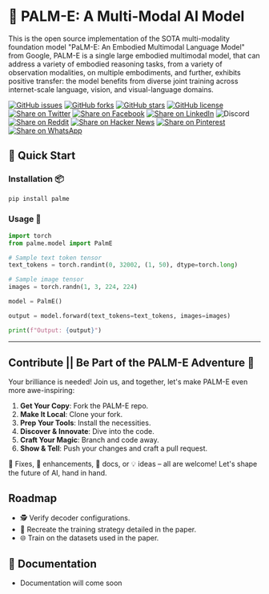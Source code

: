 # 🌴 PALM-E: A Multi-Modal AI Model 

This is the open source implementation of the SOTA multi-modality foundation model "PaLM-E: An Embodied Multimodal Language Model" from Google, PALM-E is a single large embodied multimodal model, that can address a variety of embodied reasoning tasks, from a variety of observation modalities, on multiple embodiments, and further, exhibits positive transfer: the model benefits from diverse joint training across internet-scale language, vision, and visual-language domains.


[![GitHub issues](https://img.shields.io/github/issues/kyegomez/PALM-E)](https://github.com/kyegomez/PALM-E/issues) 
[![GitHub forks](https://img.shields.io/github/forks/kyegomez/PALM-E)](https://github.com/kyegomez/PALM-E/network) 
[![GitHub stars](https://img.shields.io/github/stars/kyegomez/PALM-E)](https://github.com/kyegomez/PALM-E/stargazers) [![GitHub license](https://img.shields.io/github/license/kyegomez/PALM-E)](https://github.com/kyegomez/PALM-E/blob/master/LICENSE)
[![Share on Twitter](https://img.shields.io/twitter/url/https/twitter.com/cloudposse.svg?style=social&label=Share%20%40kyegomez/PALM-E)](https://twitter.com/intent/tweet?text=Excited%20to%20introduce%20PALM-E,%20the%20all-new%20robotics%20model%20with%20the%20potential%20to%20revolutionize%20automation.%20Join%20us%20on%20this%20journey%20towards%20a%20smarter%20future.%20%23RT1%20%23Robotics&url=https%3A%2F%2Fgithub.com%2Fkyegomez%2FPALM-E)
[![Share on Facebook](https://img.shields.io/badge/Share-%20facebook-blue)](https://www.facebook.com/sharer/sharer.php?u=https%3A%2F%2Fgithub.com%2Fkyegomez%2FPALM-E)
[![Share on LinkedIn](https://img.shields.io/badge/Share-%20linkedin-blue)](https://www.linkedin.com/shareArticle?mini=true&url=https%3A%2F%2Fgithub.com%2Fkyegomez%2FPALM-E&title=Introducing%20PALM-E%2C%20the%20All-New%20Robotics%20Model&summary=PALM-E%20is%20the%20next-generation%20robotics%20model%20that%20promises%20to%20transform%20industries%20with%20its%20intelligence%20and%20efficiency.%20Join%20us%20to%20be%20a%20part%20of%20this%20revolutionary%20journey%20%23RT1%20%23Robotics&source=)
![Discord](https://img.shields.io/discord/999382051935506503)
[![Share on Reddit](https://img.shields.io/badge/-Share%20on%20Reddit-orange)](https://www.reddit.com/submit?url=https%3A%2F%2Fgithub.com%2Fkyegomez%2FPALM-E&title=Exciting%20Times%20Ahead%20with%20PALM-E%2C%20the%20All-New%20Robotics%20Model%20%23RT1%20%23Robotics) [![Share on Hacker News](https://img.shields.io/badge/-Share%20on%20Hacker%20News-orange)](https://news.ycombinator.com/submitlink?u=https%3A%2F%2Fgithub.com%2Fkyegomez%2FPALM-E&t=Exciting%20Times%20Ahead%20with%20PALM-E%2C%20the%20All-New%20Robotics%20Model%20%23RT1%20%23Robotics)
[![Share on Pinterest](https://img.shields.io/badge/-Share%20on%20Pinterest-red)](https://pinterest.com/pin/create/button/?url=https%3A%2F%2Fgithub.com%2Fkyegomez%2FPALM-E&media=https%3A%2F%2Fexample.com%2Fimage.jpg&description=PALM-E%2C%20the%20Revolutionary%20Robotics%20Model%20that%20will%20Change%20the%20Way%20We%20Work%20%23RT1%20%23Robotics)
[![Share on WhatsApp](https://img.shields.io/badge/-Share%20on%20WhatsApp-green)](https://api.whatsapp.com/send?text=I%20just%20discovered%20PALM-E,%20the%20all-new%20robotics%20model%20that%20promises%20to%20revolutionize%20automation.%20Join%20me%20on%20this%20exciting%20journey%20towards%20a%20smarter%20future.%20%23RT1%20%23Robotics%0A%0Ahttps%3A%2F%2Fgithub.com%2Fkyegomez%2FPALM-E)



## 🚀 Quick Start

### Installation 📦

```sh
pip install palme
```

### Usage 🎨

```python
import torch
from palme.model import PalmE

# Sample text token tensor
text_tokens = torch.randint(0, 32002, (1, 50), dtype=torch.long)

# Sample image tensor
images = torch.randn(1, 3, 224, 224)

model = PalmE()

output = model.forward(text_tokens=text_tokens, images=images)

print(f"Output: {output}")
```
---

## Contribute || Be Part of the PALM-E Adventure 🤝

Your brilliance is needed! Join us, and together, let's make PALM-E even more awe-inspiring:

1. **Get Your Copy**: Fork the PALM-E repo.
2. **Make It Local**: Clone your fork.
3. **Prep Your Tools**: Install the necessities.
4. **Discover & Innovate**: Dive into the code.
5. **Craft Your Magic**: Branch and code away.
6. **Show & Tell**: Push your changes and craft a pull request.

🐞 Fixes, 🎨 enhancements, 📝 docs, or 💡 ideas – all are welcome! Let's shape the future of AI, hand in hand.

## Roadmap

- 🕵️ Verify decoder configurations.
- 🚂 Recreate the training strategy detailed in the paper.
- 🌐 Train on the datasets used in the paper.

## 📘 Documentation
* Documentation will come soon

